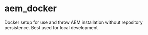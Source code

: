 # aem_docker
 Docker setup for use and throw AEM installation without repository persistence. Best used for local development
